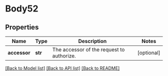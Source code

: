 # Body52

## Properties
Name | Type | Description | Notes
------------ | ------------- | ------------- | -------------
**accessor** | **str** | The accessor of the request to authorize. | [optional] 

[[Back to Model list]](../README.md#documentation-for-models) [[Back to API list]](../README.md#documentation-for-api-endpoints) [[Back to README]](../README.md)

